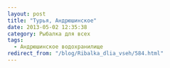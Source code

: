 ```yaml
---
layout: post
title: "Турья, Андрюшинское"
date: 2013-05-02 12:35:38
category: Рыбалка для всех
tags:
  - Андрюшинское водохранилище
redirect_from: "/blog/Ribalka_dlia_vseh/584.html"
---
```

